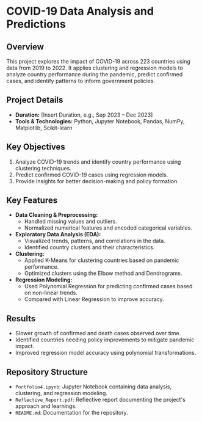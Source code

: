 # COVID-19 Data Analysis and Predictions

## Overview
This project explores the impact of COVID-19 across 223 countries using data from 2019 to 2022. It applies clustering and regression models to analyze country performance during the pandemic, predict confirmed cases, and identify patterns to inform government policies.

## Project Details
- **Duration:** [Insert Duration, e.g., Sep 2023 – Dec 2023]
- **Tools & Technologies:** Python, Jupyter Notebook, Pandas, NumPy, Matplotlib, Scikit-learn

## Key Objectives
1. Analyze COVID-19 trends and identify country performance using clustering techniques.
2. Predict confirmed COVID-19 cases using regression models.
3. Provide insights for better decision-making and policy formation.

## Key Features
- **Data Cleaning & Preprocessing:**
  - Handled missing values and outliers.
  - Normalized numerical features and encoded categorical variables.
- **Exploratory Data Analysis (EDA):**
  - Visualized trends, patterns, and correlations in the data.
  - Identified country clusters and their characteristics.
- **Clustering:**
  - Applied K-Means for clustering countries based on pandemic performance.
  - Optimized clusters using the Elbow method and Dendrograms.
- **Regression Modeling:**
  - Used Polynomial Regression for predicting confirmed cases based on non-linear trends.
  - Compared with Linear Regression to improve accuracy.

## Results
- Slower growth of confirmed and death cases observed over time.
- Identified countries needing policy improvements to mitigate pandemic impact.
- Improved regression model accuracy using polynomial transformations.

## Repository Structure
- `Portfolio4.ipynb`: Jupyter Notebook containing data analysis, clustering, and regression modeling.
- `Reflective_Report.pdf`: Reflective report documenting the project's approach and learnings.
- `README.md`: Documentation for the repository.


